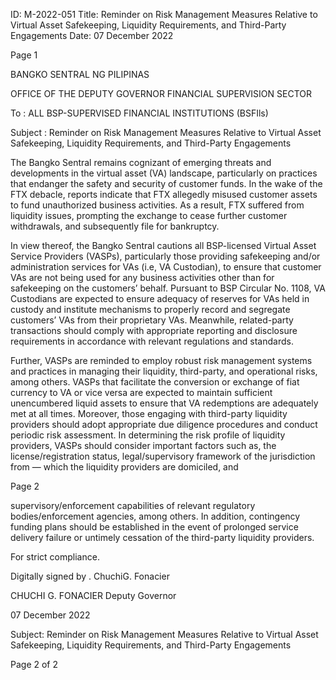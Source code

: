 ID: M-2022-051
Title: Reminder on Risk Management Measures Relative to Virtual Asset Safekeeping, Liquidity Requirements, and Third-Party Engagements
Date: 07 December 2022

Page 1

BANGKO SENTRAL NG PILIPINAS

OFFICE OF THE DEPUTY GOVERNOR FINANCIAL SUPERVISION SECTOR

To : ALL BSP-SUPERVISED FINANCIAL INSTITUTIONS (BSFIls)

Subject : Reminder on Risk Management Measures Relative to Virtual Asset Safekeeping, Liquidity Requirements, and Third-Party Engagements

The Bangko Sentral remains cognizant of emerging threats and developments in the virtual asset (VA) landscape, particularly on practices that endanger the safety and security of customer funds. In the wake of the FTX debacle, reports indicate that FTX allegedly misused customer assets to fund unauthorized business activities. As a result, FTX suffered from liquidity issues, prompting the exchange to cease further customer withdrawals, and subsequently file for bankruptcy.

In view thereof, the Bangko Sentral cautions all BSP-licensed Virtual Asset Service Providers (VASPs), particularly those providing safekeeping and/or administration services for VAs (i.e, VA Custodian), to ensure that customer VAs are not being used for any business activities other than for safekeeping on the customers’ behalf. Pursuant to BSP Circular No. 1108, VA Custodians are expected to ensure adequacy of reserves for VAs held in custody and institute mechanisms to properly record and segregate customers’ VAs from their proprietary VAs. Meanwhile, related-party transactions should comply with appropriate reporting and disclosure requirements in accordance with relevant regulations and standards.

Further, VASPs are reminded to employ robust risk management systems and practices in managing their liquidity, third-party, and operational risks, among others. VASPs that facilitate the conversion or exchange of fiat currency to VA or vice versa are expected to maintain sufficient unencumbered liquid assets to ensure that VA redemptions are adequately met at all times. Moreover, those engaging with third-party liquidity providers should adopt appropriate due diligence procedures and conduct periodic risk assessment. In determining the risk profile of liquidity providers, VASPs should consider important factors such as, the license/registration status, legal/supervisory framework of the jurisdiction from — which the liquidity providers are domiciled, and

Page 2

supervisory/enforcement capabilities of relevant regulatory bodies/enforcement agencies, among others. In addition, contingency funding plans should be established in the event of prolonged service delivery failure or untimely cessation of the third-party liquidity providers.

For strict compliance.

Digitally signed by . ChuchiG. Fonacier

CHUCHI G. FONACIER Deputy Governor

07 December 2022

Subject: Reminder on Risk Management Measures Relative to Virtual Asset Safekeeping, Liquidity Requirements, and Third-Party Engagements

Page 2 of 2